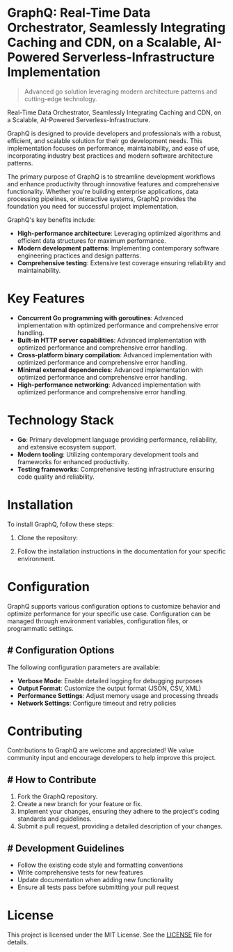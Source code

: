 <!-- fallback_GraphQ_20251028234018_88778 -->

# GraphQ: Real-Time Data Orchestrator, Seamlessly Integrating Caching and CDN, on a Scalable, AI-Powered Serverless-Infrastructure Implementation
> Advanced go solution leveraging modern architecture patterns and cutting-edge technology.

Real-Time Data Orchestrator, Seamlessly Integrating Caching and CDN, on a Scalable, AI-Powered Serverless-Infrastructure.

GraphQ is designed to provide developers and professionals with a robust, efficient, and scalable solution for their go development needs. This implementation focuses on performance, maintainability, and ease of use, incorporating industry best practices and modern software architecture patterns.

The primary purpose of GraphQ is to streamline development workflows and enhance productivity through innovative features and comprehensive functionality. Whether you're building enterprise applications, data processing pipelines, or interactive systems, GraphQ provides the foundation you need for successful project implementation.

GraphQ's key benefits include:

* **High-performance architecture**: Leveraging optimized algorithms and efficient data structures for maximum performance.
* **Modern development patterns**: Implementing contemporary software engineering practices and design patterns.
* **Comprehensive testing**: Extensive test coverage ensuring reliability and maintainability.

# Key Features

* **Concurrent Go programming with goroutines**: Advanced implementation with optimized performance and comprehensive error handling.
* **Built-in HTTP server capabilities**: Advanced implementation with optimized performance and comprehensive error handling.
* **Cross-platform binary compilation**: Advanced implementation with optimized performance and comprehensive error handling.
* **Minimal external dependencies**: Advanced implementation with optimized performance and comprehensive error handling.
* **High-performance networking**: Advanced implementation with optimized performance and comprehensive error handling.

# Technology Stack

* **Go**: Primary development language providing performance, reliability, and extensive ecosystem support.
* **Modern tooling**: Utilizing contemporary development tools and frameworks for enhanced productivity.
* **Testing frameworks**: Comprehensive testing infrastructure ensuring code quality and reliability.

# Installation

To install GraphQ, follow these steps:

1. Clone the repository:


2. Follow the installation instructions in the documentation for your specific environment.

# Configuration

GraphQ supports various configuration options to customize behavior and optimize performance for your specific use case. Configuration can be managed through environment variables, configuration files, or programmatic settings.

## # Configuration Options

The following configuration parameters are available:

* **Verbose Mode**: Enable detailed logging for debugging purposes
* **Output Format**: Customize the output format (JSON, CSV, XML)
* **Performance Settings**: Adjust memory usage and processing threads
* **Network Settings**: Configure timeout and retry policies

# Contributing

Contributions to GraphQ are welcome and appreciated! We value community input and encourage developers to help improve this project.

## # How to Contribute

1. Fork the GraphQ repository.
2. Create a new branch for your feature or fix.
3. Implement your changes, ensuring they adhere to the project's coding standards and guidelines.
4. Submit a pull request, providing a detailed description of your changes.

## # Development Guidelines

* Follow the existing code style and formatting conventions
* Write comprehensive tests for new features
* Update documentation when adding new functionality
* Ensure all tests pass before submitting your pull request

# License

This project is licensed under the MIT License. See the [LICENSE](https://github.com/foxy1081/GraphQ/blob/main/LICENSE) file for details.
